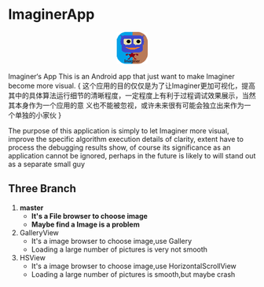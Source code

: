 # ImaginerApp

<center>

![Imaginer](./imaginer.png)
</center>


Imaginer‘s App
This is an Android app that just want to make Imaginer become more visual.
{
这个应用的目的仅仅是为了让Imaginer更加可视化，提高其中的具体算法运行细节的清晰程度，一定程度上有利于过程调试效果展示，当然其本身作为一个应用的意
义也不能被忽视，或许未来很有可能会独立出来作为一个单独的小家伙
}

The purpose of this application is simply to let Imaginer more visual, improve the specific algorithm execution details of clarity, extent 
have to process the debugging results show, of course its significance as an application cannot be ignored, perhaps in the future is 
likely to will stand out as a separate small guy

## Three Branch

1. **master**
   - **It's a File browser to choose image**
   - **Maybe find a Image is a problem**
1. GalleryView
   - It's a image browser to choose image,use Gallery
   - Loading a large number of pictures is very not smooth
1. HSView
   - It's a image browser to choose image,use HorizontalScrollView
   - Loading a large number of pictures is smooth,but maybe crash



